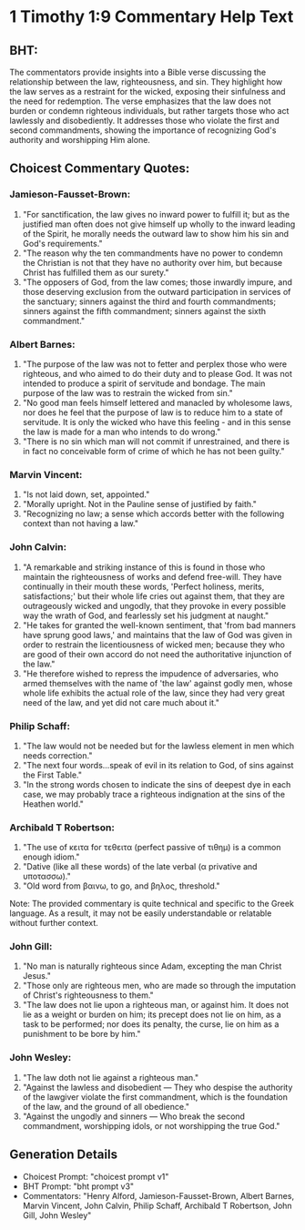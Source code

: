 # 1 Timothy 1:9 Commentary Help Text

## BHT:
The commentators provide insights into a Bible verse discussing the relationship between the law, righteousness, and sin. They highlight how the law serves as a restraint for the wicked, exposing their sinfulness and the need for redemption. The verse emphasizes that the law does not burden or condemn righteous individuals, but rather targets those who act lawlessly and disobediently. It addresses those who violate the first and second commandments, showing the importance of recognizing God's authority and worshipping Him alone.

## Choicest Commentary Quotes:
### Jamieson-Fausset-Brown:
1. "For sanctification, the law gives no inward power to fulfill it; but as the justified man often does not give himself up wholly to the inward leading of the Spirit, he morally needs the outward law to show him his sin and God's requirements."
2. "The reason why the ten commandments have no power to condemn the Christian is not that they have no authority over him, but because Christ has fulfilled them as our surety."
3. "The opposers of God, from the law comes; those inwardly impure, and those deserving exclusion from the outward participation in services of the sanctuary; sinners against the third and fourth commandments; sinners against the fifth commandment; sinners against the sixth commandment."

### Albert Barnes:
1. "The purpose of the law was not to fetter and perplex those who were righteous, and who aimed to do their duty and to please God. It was not intended to produce a spirit of servitude and bondage. The main purpose of the law was to restrain the wicked from sin."
2. "No good man feels himself lettered and manacled by wholesome laws, nor does he feel that the purpose of law is to reduce him to a state of servitude. It is only the wicked who have this feeling - and in this sense the law is made for a man who intends to do wrong."
3. "There is no sin which man will not commit if unrestrained, and there is in fact no conceivable form of crime of which he has not been guilty."

### Marvin Vincent:
1. "Is not laid down, set, appointed."
2. "Morally upright. Not in the Pauline sense of justified by faith."
3. "Recognizing no law; a sense which accords better with the following context than not having a law."

### John Calvin:
1. "A remarkable and striking instance of this is found in those who maintain the righteousness of works and defend free-will. They have continually in their mouth these words, 'Perfect holiness, merits, satisfactions;' but their whole life cries out against them, that they are outrageously wicked and ungodly, that they provoke in every possible way the wrath of God, and fearlessly set his judgment at naught."
2. "He takes for granted the well-known sentiment, that 'from bad manners have sprung good laws,' and maintains that the law of God was given in order to restrain the licentiousness of wicked men; because they who are good of their own accord do not need the authoritative injunction of the law."
3. "He therefore wished to repress the impudence of adversaries, who armed themselves with the name of 'the law' against godly men, whose whole life exhibits the actual role of the law, since they had very great need of the law, and yet did not care much about it."

### Philip Schaff:
1. "The law would not be needed but for the lawless element in men which needs correction."
2. "The next four words...speak of evil in its relation to God, of sins against the First Table."
3. "In the strong words chosen to indicate the sins of deepest dye in each case, we may probably trace a righteous indignation at the sins of the Heathen world."

### Archibald T Robertson:
1. "The use of κειτα for τεθειτα (perfect passive of τιθημ) is a common enough idiom." 
2. "Dative (like all these words) of the late verbal (α privative and υποτασσω)."
3. "Old word from βαινω, to go, and βηλος, threshold."

Note: The provided commentary is quite technical and specific to the Greek language. As a result, it may not be easily understandable or relatable without further context.

### John Gill:
1. "No man is naturally righteous since Adam, excepting the man Christ Jesus."
2. "Those only are righteous men, who are made so through the imputation of Christ's righteousness to them."
3. "The law does not lie upon a righteous man, or against him. It does not lie as a weight or burden on him; its precept does not lie on him, as a task to be performed; nor does its penalty, the curse, lie on him as a punishment to be bore by him."

### John Wesley:
1. "The law doth not lie against a righteous man." 
2. "Against the lawless and disobedient — They who despise the authority of the lawgiver violate the first commandment, which is the foundation of the law, and the ground of all obedience."
3. "Against the ungodly and sinners — Who break the second commandment, worshipping idols, or not worshipping the true God."


## Generation Details
- Choicest Prompt: "choicest prompt v1"
- BHT Prompt: "bht prompt v3"
- Commentators: "Henry Alford, Jamieson-Fausset-Brown, Albert Barnes, Marvin Vincent, John Calvin, Philip Schaff, Archibald T Robertson, John Gill, John Wesley"
